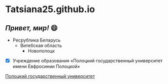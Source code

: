 # Tatsiana25.github.io
## *Привет, мир!*  :smile:
- Ресрублика Беларусь
  - Витебская область
    - Новополоцк
- [x] Учреждение образования «Полоцкий государственный университет имени Евфросинии Полоцкой»
      
 [Полоцкий государственный университет](https://www.psu.by/ru/)
